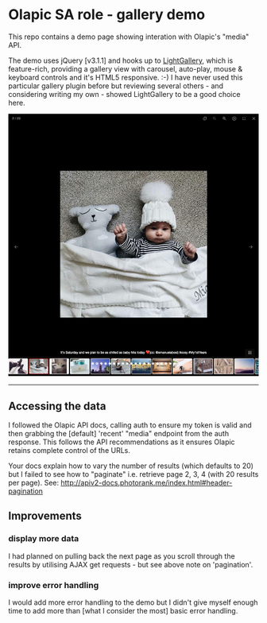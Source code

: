 # Olapic SA role - gallery demo

This repo contains a demo page showing interation with Olapic's "media" API.

The demo uses jQuery [v3.1.1] and hooks up to [LightGallery](https://github.com/sachinchoolur/lightGallery), which is feature-rich, providing a gallery 
view with carousel, auto-play, mouse & keyboard controls and it's HTML5 
responsive. :-) I have never used this particular gallery plugin before but 
reviewing several others - and considering writing my own - showed 
LightGallery to be a good choice here.

![Screenshot of the gallery in action](screenshot_showing_gallery.png)

---

## Accessing the data

I followed the Olapic API docs, calling auth to ensure my token is valid
and then grabbing the [default] 'recent' "media" endpoint from the auth
response. This follows the API recommendations as it ensures Olapic
retains complete control of the URLs.

Your docs explain how to vary the number of results (which defaults to 20)
but I failed to see how to "paginate" i.e. retrieve page 2, 3, 4 (with 20
results per page). See: http://apiv2-docs.photorank.me/index.html#header-pagination

## Improvements

### display more data

I had planned on pulling back the next page as you scroll through the results
by utilising AJAX get requests - but see above note on 'pagination'.

### improve error handling

I would add more error handling to the demo but I didn't give myself enough
time to add more than [what I consider the most] basic error handling.
